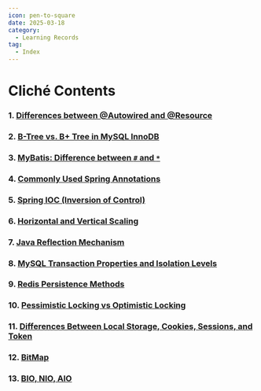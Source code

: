 ```yaml
---
icon: pen-to-square
date: 2025-03-18
category:
  - Learning Records
tag:
  - Index
---
```


# Cliché Contents

### 1. [Differences between @Autowired and @Resource](./1.md)
### 2. [B-Tree vs. B+ Tree in MySQL InnoDB](./2.md)
### 3. [MyBatis: Difference between `#` and `*`](./3.md)
### 4. [Commonly Used Spring Annotations](./4.md)
### 5. [Spring IOC (Inversion of Control)](./5.md)
### 6. [Horizontal and Vertical Scaling](./6.md)
### 7. [Java Reflection Mechanism](./7.md)
### 8. [MySQL Transaction Properties and Isolation Levels](./8.md)
### 9. [Redis Persistence Methods](./9.md)
### 10. [Pessimistic Locking vs Optimistic Locking](./10.md)
### 11. [Differences Between Local Storage, Cookies, Sessions, and Token](./11.md)
### 12. [BitMap](./12.md)
### 13. [BIO, NIO, AIO](./13.md)